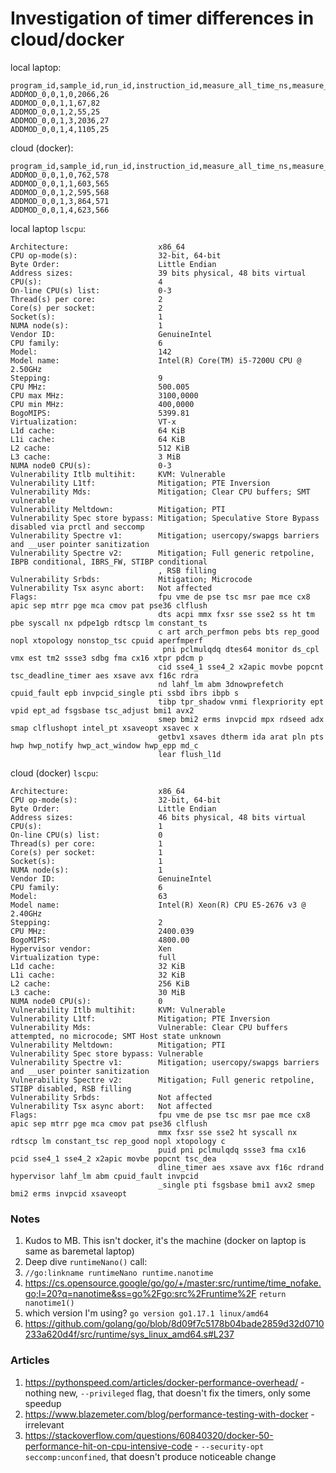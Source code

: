 # Investigation of timer differences in cloud/docker

local laptop:

```
program_id,sample_id,run_id,instruction_id,measure_all_time_ns,measure_all_timer_time_ns
ADDMOD_0,0,1,0,2066,26
ADDMOD_0,0,1,1,67,82
ADDMOD_0,0,1,2,55,25
ADDMOD_0,0,1,3,2036,27
ADDMOD_0,0,1,4,1105,25
```

cloud (docker):

```
program_id,sample_id,run_id,instruction_id,measure_all_time_ns,measure_all_timer_time_ns
ADDMOD_0,0,1,0,762,578
ADDMOD_0,0,1,1,603,565
ADDMOD_0,0,1,2,595,568
ADDMOD_0,0,1,3,864,571
ADDMOD_0,0,1,4,623,566
```

local laptop `lscpu`:

```
Architecture:                    x86_64
CPU op-mode(s):                  32-bit, 64-bit
Byte Order:                      Little Endian
Address sizes:                   39 bits physical, 48 bits virtual
CPU(s):                          4
On-line CPU(s) list:             0-3
Thread(s) per core:              2
Core(s) per socket:              2
Socket(s):                       1
NUMA node(s):                    1
Vendor ID:                       GenuineIntel
CPU family:                      6
Model:                           142
Model name:                      Intel(R) Core(TM) i5-7200U CPU @ 2.50GHz
Stepping:                        9
CPU MHz:                         500.005
CPU max MHz:                     3100,0000
CPU min MHz:                     400,0000
BogoMIPS:                        5399.81
Virtualization:                  VT-x
L1d cache:                       64 KiB
L1i cache:                       64 KiB
L2 cache:                        512 KiB
L3 cache:                        3 MiB
NUMA node0 CPU(s):               0-3
Vulnerability Itlb multihit:     KVM: Vulnerable
Vulnerability L1tf:              Mitigation; PTE Inversion
Vulnerability Mds:               Mitigation; Clear CPU buffers; SMT vulnerable
Vulnerability Meltdown:          Mitigation; PTI
Vulnerability Spec store bypass: Mitigation; Speculative Store Bypass disabled via prctl and seccomp
Vulnerability Spectre v1:        Mitigation; usercopy/swapgs barriers and __user pointer sanitization
Vulnerability Spectre v2:        Mitigation; Full generic retpoline, IBPB conditional, IBRS_FW, STIBP conditional
                                 , RSB filling
Vulnerability Srbds:             Mitigation; Microcode
Vulnerability Tsx async abort:   Not affected
Flags:                           fpu vme de pse tsc msr pae mce cx8 apic sep mtrr pge mca cmov pat pse36 clflush 
                                 dts acpi mmx fxsr sse sse2 ss ht tm pbe syscall nx pdpe1gb rdtscp lm constant_ts
                                 c art arch_perfmon pebs bts rep_good nopl xtopology nonstop_tsc cpuid aperfmperf
                                  pni pclmulqdq dtes64 monitor ds_cpl vmx est tm2 ssse3 sdbg fma cx16 xtpr pdcm p
                                 cid sse4_1 sse4_2 x2apic movbe popcnt tsc_deadline_timer aes xsave avx f16c rdra
                                 nd lahf_lm abm 3dnowprefetch cpuid_fault epb invpcid_single pti ssbd ibrs ibpb s
                                 tibp tpr_shadow vnmi flexpriority ept vpid ept_ad fsgsbase tsc_adjust bmi1 avx2 
                                 smep bmi2 erms invpcid mpx rdseed adx smap clflushopt intel_pt xsaveopt xsavec x
                                 getbv1 xsaves dtherm ida arat pln pts hwp hwp_notify hwp_act_window hwp_epp md_c
                                 lear flush_l1d
```

cloud (docker) `lscpu`:

```
Architecture:                    x86_64
CPU op-mode(s):                  32-bit, 64-bit
Byte Order:                      Little Endian
Address sizes:                   46 bits physical, 48 bits virtual
CPU(s):                          1
On-line CPU(s) list:             0
Thread(s) per core:              1
Core(s) per socket:              1
Socket(s):                       1
NUMA node(s):                    1
Vendor ID:                       GenuineIntel
CPU family:                      6
Model:                           63
Model name:                      Intel(R) Xeon(R) CPU E5-2676 v3 @ 2.40GHz
Stepping:                        2
CPU MHz:                         2400.039
BogoMIPS:                        4800.00
Hypervisor vendor:               Xen
Virtualization type:             full
L1d cache:                       32 KiB
L1i cache:                       32 KiB
L2 cache:                        256 KiB
L3 cache:                        30 MiB
NUMA node0 CPU(s):               0
Vulnerability Itlb multihit:     KVM: Vulnerable
Vulnerability L1tf:              Mitigation; PTE Inversion
Vulnerability Mds:               Vulnerable: Clear CPU buffers attempted, no microcode; SMT Host state unknown
Vulnerability Meltdown:          Mitigation; PTI
Vulnerability Spec store bypass: Vulnerable
Vulnerability Spectre v1:        Mitigation; usercopy/swapgs barriers and __user pointer sanitization
Vulnerability Spectre v2:        Mitigation; Full generic retpoline, STIBP disabled, RSB filling
Vulnerability Srbds:             Not affected
Vulnerability Tsx async abort:   Not affected
Flags:                           fpu vme de pse tsc msr pae mce cx8 apic sep mtrr pge mca cmov pat pse36 clflush 
                                 mmx fxsr sse sse2 ht syscall nx rdtscp lm constant_tsc rep_good nopl xtopology c
                                 puid pni pclmulqdq ssse3 fma cx16 pcid sse4_1 sse4_2 x2apic movbe popcnt tsc_dea
                                 dline_timer aes xsave avx f16c rdrand hypervisor lahf_lm abm cpuid_fault invpcid
                                 _single pti fsgsbase bmi1 avx2 smep bmi2 erms invpcid xsaveopt
```

### Notes

1. Kudos to MB. This isn't docker, it's the machine (docker on laptop is same as baremetal laptop)
2. Deep dive `runtimeNano()` call:
  1. `//go:linkname runtimeNano runtime.nanotime`
  2. https://cs.opensource.google/go/go/+/master:src/runtime/time_nofake.go;l=20?q=nanotime&ss=go%2Fgo:src%2Fruntime%2F `return nanotime1()`
  3. which version I'm using? `go version go1.17.1 linux/amd64`
  4. https://github.com/golang/go/blob/8d09f7c5178b04bade2859d32d0710233a620d4f/src/runtime/sys_linux_amd64.s#L237

### Articles

1. https://pythonspeed.com/articles/docker-performance-overhead/ - nothing new, `--privileged` flag, that doesn't fix the timers, only some speedup
2. https://www.blazemeter.com/blog/performance-testing-with-docker - irrelevant
3. https://stackoverflow.com/questions/60840320/docker-50-performance-hit-on-cpu-intensive-code - `--security-opt seccomp:unconfined`, that doesn't produce noticeable change